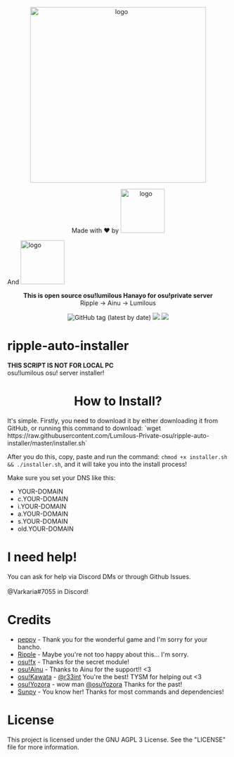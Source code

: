 <p align="center">
  <img src="https://osu.lumilous.tk/static/black.png" alt="logo" width="400" />
</p>

<p align="center">
Made with ❤️ by <img src="https://osu.lumilous.tk/static/github/Varkaria.png" alt="logo" width="100" /></p> And <img src="https://osu.lumilous.tk/static/github/LumilousCD.png" alt="logo" width="100" /></p>

<p align="center">
  <b>This is open source osu!lumilous Hanayo for osu!private server</b></br>
  <span>Ripple -> Ainu -> Lumilous</span></br>
</p>

<p align="center"> <img alt="GitHub tag (latest by date)" src="https://img.shields.io/badge/Status-Worked-green">  <img src="https://img.shields.io/github/v/tag/Lumilous-Private-osu/ripple-auto-installer"> <img src="https://img.shields.io/github/forks/Lumilous-Private-osu/ripple-auto-installer?style=social"> </p>

# ripple-auto-installer
<b>**THIS SCRIPT IS NOT FOR LOCAL PC**</b><br>
osu!lumilous osu! server installer!

<h1 align="center">How to Install?</h1>
It's simple. Firstly, you need to download it by either downloading it from GitHub, or running this command to download: `wget https://raw.githubusercontent.com/Lumilous-Private-osu/ripple-auto-installer/master/installer.sh`

After you do this, copy, paste and run the command: `chmod +x installer.sh && ./installer.sh`, and it will take you into the install process!

Make sure you set your DNS like this:

* YOUR-DOMAIN
* c.YOUR-DOMAIN
* i.YOUR-DOMAIN
* a.YOUR-DOMAIN
* s.YOUR-DOMAIN
* old.YOUR-DOMAIN

# I need help!
You can ask for help via Discord DMs or through Github Issues.<br>
<br>
@Varkaria#7055 in Discord!

# Credits
* <a href=https://github.com/ppy>peppy</a> - Thank you for the wonderful game and I'm sorry for your bancho.
* <a href=https://github.com/osuripple>Ripple</a> - Maybe you're not too happy about this... I'm sorry.
* <a href=https://github.com/osufx>osu!fx</a> - Thanks for the secret module!
* <a href=https://github.com/osuthailand>osu!Ainu</a> - Thanks to Ainu for the support!! <3
* <a href=https://github.com/osukawata>osu!Kawata</a> - <a href=https://github.com/r33int>@r33int</a> You're the best! TYSM for helping out <3
* <a href=https://github.com/osuYozora>osu!Yozora</a> - wow man <a href=https://github.com/osuYozora>@osuYozora</a> Thanks for the past!
* <a href=https://github.com/EmilySunpy>Sunpy</a> - You know her! Thanks for most commands and dependencies!

# License
This project is licensed under the GNU AGPL 3 License.
See the "LICENSE" file for more information.
